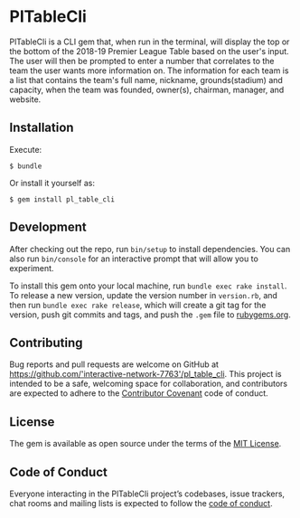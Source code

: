 # PlTableCli

PlTableCli is a CLI gem that, when run in the terminal, will display the top or the bottom of the 2018-19 Premier League Table based on the user's input. The user will then be prompted to enter a number that correlates to the team the user wants more information on. The information for each team is a list that contains the team's full name, nickname, grounds(stadium) and capacity, when the team was founded, owner(s), chairman, manager, and website.

## Installation

Execute:

    $ bundle

Or install it yourself as:

    $ gem install pl_table_cli

## Development

After checking out the repo, run `bin/setup` to install dependencies. You can also run `bin/console` for an interactive prompt that will allow you to experiment.

To install this gem onto your local machine, run `bundle exec rake install`. To release a new version, update the version number in `version.rb`, and then run `bundle exec rake release`, which will create a git tag for the version, push git commits and tags, and push the `.gem` file to [rubygems.org](https://rubygems.org).

## Contributing

Bug reports and pull requests are welcome on GitHub at https://github.com/'interactive-network-7763'/pl_table_cli. This project is intended to be a safe, welcoming space for collaboration, and contributors are expected to adhere to the [Contributor Covenant](http://contributor-covenant.org) code of conduct.

## License

The gem is available as open source under the terms of the [MIT License](https://opensource.org/licenses/MIT).

## Code of Conduct

Everyone interacting in the PlTableCli project’s codebases, issue trackers, chat rooms and mailing lists is expected to follow the [code of conduct](https://github.com/'interactive-network-7763'/pl_table_cli/blob/master/CODE_OF_CONDUCT.md).
